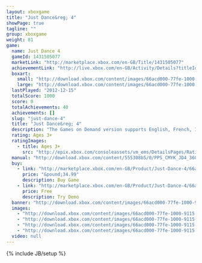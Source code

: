 ```yaml
---
layout: xboxgame
title: "Just Dance&reg; 4"
showPage: true
tagline: ""
group: xboxgame
weight: 81
game: 
  name: Just Dance 4
  gameId: 1431505077
  marketLink: "http://marketplace.xbox.com/en-GB/Title/1431505077"
  achievementLink: "http://live.xbox.com/en-GB/Activity/Details?titleId=1431505077"
  boxart: 
    small: "http://download.xbox.com/content/images/66acd000-77fe-1000-9115-d802555308b5/2057/boxartsm.jpg"
    large: "http://download.xbox.com/content/images/66acd000-77fe-1000-9115-d802555308b5/2057/boxartlg.jpg"
  lastPlayed: "2012-12-15"
  totalScore: 1000
  score: 0
  totalAchievements: 40
  achievements: []
  slug: "just-dance-4"
  title: "Just Dance&reg; 4"
  description: "The Games on Demand version supports English, French, Italian, German, Spanish, Portuguese.  Download the manual for this game by locating the game on http://marketplace.xbox.com and selecting &ldquo;See Game Manual&quot;.  This game requires a Kinect&trade; Sensor.  The world&rsquo;s #1 dance game brand is back with Just Dance&reg;4! The latest edition of the record-breaking franchise takes the party to a whole new level of fun with new game modes, brand new features, coaches and stylish environments. Discover over 40 chart-topping hits from &ldquo;Good Feeling&rdquo; by Flo Rida, and &ldquo;What Makes You Beautiful&rdquo; by One Direction to legendary tracks like &ldquo;Superstition&rdquo; by Stevie Wonder.   Challenge your friends in 5 rounds of dance battles with the brand-new Battle mode! Go head to head to unique choreographies and music to be crowned the dance battle champion!   Browse through the latest and most popular community content with Kinect&trade;-exclusive Just Dance TV, check out all of you and your friends&rsquo; videos, and explore the Featured video section, where the very best content is highlighted by our team. With Just Dance 4, the party never ends! Have a blast dancing, laughing, and breaking a sweat with friends and family all night long."
  rating: Ages 3+
  ratingImages: 
    - title: Ages 3+
      src: "http://epix.xbox.com/consoleassets/vm_ems/DetailsPages/RatingSystemID/14/default/Values/14001.png"
  manual: "http://download.xbox.com/content/555308b5/0/PPS_CMYK_JD4_360_manual_UK_graphicstudio_CMYK.pdf"
  buy: 
    - link: "http://marketplace.xbox.com/en-GB/Product/Just-Dance-4/66acd000-77fe-1000-9115-d802555308b5?downloadtype=Game&amp;nosplash=1&amp;purchase=1"
      price: "&pound;34.99"
      description: Buy Game
    - link: "http://marketplace.xbox.com/en-GB/Product/Just-Dance-4/66acd000-77fe-1000-9115-d802555308b5?downloadtype=GameDemo&amp;nosplash=1&amp;purchase=1"
      price: Free
      description: Try Demo
  banner: "http://download.xbox.com/content/images/66acd000-77fe-1000-9115-d802555308b5/1033/banner.png"
  images: 
    - "http://download.xbox.com/content/images/66acd000-77fe-1000-9115-d802555308b5/1033/screenlg1.jpg"
    - "http://download.xbox.com/content/images/66acd000-77fe-1000-9115-d802555308b5/1033/screenlg2.jpg"
    - "http://download.xbox.com/content/images/66acd000-77fe-1000-9115-d802555308b5/1033/screenlg3.jpg"
    - "http://download.xbox.com/content/images/66acd000-77fe-1000-9115-d802555308b5/1033/screenlg4.jpg"
  video: null
---
```

{% include JB/setup %}